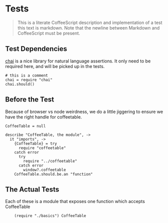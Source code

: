 # Tests
> This is a literate CoffeeScript description and implementation of a test
> this text is markdown. Note that the newline between Markdown and CoffeeScript
> must be present.

## Test Dependencies
[chai](http://chaijs.com/) is a nice library for natural language assertions.
It only need to be required here, and will be picked up in the tests.

    # this is a comment
    chai = require "chai"
    chai.should()

## Before the Test
Because of browser vs node weirdness, we do a little jiggering to ensure we have
the right handle for coffeetable.

    CoffeeTable = null

    describe "CoffeeTable, the module", ->
      it "imports", ->
        {CoffeeTable} = try
          require "coffeetable"
        catch error
          try
            require "../coffeetable"
          catch error
            window?.coffeetable
        CoffeeTable.should.be.an "function"

## The Actual Tests
Each of these is a module that exposes one function which accepts CoffeeTable

        (require "./basics") CoffeeTable
